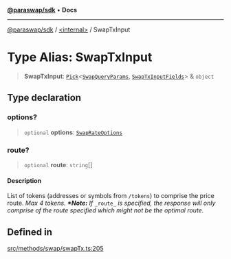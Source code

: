 [**@paraswap/sdk**](../../README.md) • **Docs**

***

[@paraswap/sdk](../../globals.md) / [\<internal\>](../README.md) / SwapTxInput

# Type Alias: SwapTxInput

> **SwapTxInput**: [`Pick`](Pick.md)\<[`SwapQueryParams`](SwapQueryParams.md), [`SwapTxInputFields`](SwapTxInputFields.md)\> & `object`

## Type declaration

### options?

> `optional` **options**: [`SwapRateOptions`](SwapRateOptions.md)

### route?

> `optional` **route**: `string`[]

#### Description

List of tokens (addresses or symbols from `/tokens`) to comprise the price route. _Max 4 tokens._ _**\*Note:**_ _If_ `_route_` _is specified, the response will only comprise of the route specified which might not be the optimal route._

## Defined in

[src/methods/swap/swapTx.ts:205](https://github.com/paraswap/paraswap-sdk/blob/master/src/methods/swap/swapTx.ts#L205)
